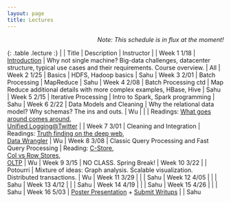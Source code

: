 ```yaml
---
layout: page
title: Lectures
---
```


<p class="message" align="right">
  <i>Note: This schedule is in flux at the moment! </i>
</p>


<style>
.lecture tr td:first-child {
  width: 15%;
  font-weight: bold;
}
.lecture tr:first-child {
  font-weight: bold;
}
.lecture tr td:nth-child(2) {
  width: 20%;
}
</style>

{: .table  .lecture :}
|        |  Title   |  Description | Instructor |
| Week 1 1/18 |  [Introduction](./lectures/lec1.pdf)   |  Why not single machine? Big-data challenges, datacenter structure, typical use cases and their requirements. Course overview. | All
| Week 2 1/25 |  Basics |  HDFS, Hadoop basics  | Sahu
| Week 3 2/01 |  Batch Processing | MapReduce | Sahu
| Week 4 2/08 |  Batch Processing ctd |  Map Reduce additional details with more complex examples, HBase, Hive | Sahu
| Week 5 2/15 |  Iterative Processing | Intro to Spark, Spark programming |   Sahu
| Week 6 2/22 |  Data Models and Cleaning |  Why the relational data model? Why schemas? The ins and outs. | Wu
|        |                           |  Readings: [What goes around comes around](https://github.com/w4111/syllabus/blob/master/reading/goesaroundcomesaround.pdf), <br/> [Unified Logging@Twitter](https://cs.uwaterloo.ca/~jimmylin/publications/Lee_etal_VLDB2012.pdf) |
| Week 7 3/01 |  Cleaning and Integration  | Readings: [Truth finding on the deep web](http://www.vldb.org/pvldb/vol6/p97-li.pdf), <br/> [Data Wrangler](http://vis.stanford.edu/papers/wrangler) | Wu
| Week 8 3/08 |  Classic Query Processing and Fast Query Processing  | Reading: [C-Store](http://db.csail.mit.edu/projects/cstore/vldb.pdf), <br/> [Col vs Row Stores](http://db.csail.mit.edu/projects/cstore/abadi-sigmod08.pdf), <br/> [OLTP](http://nms.csail.mit.edu/~stavros/pubs/OLTP_sigmod08.pdf) | Wu
| Week 9 3/15 | NO CLASS.  Spring Break!
| Week 10 3/22 |   | Potourri  | Mixture of ideas: Graph analysis. Scalable visualization. Distributed transactions. | Wu
| Week 11 3/29 |   | | Sahu
| Week 12 4/05 |   | | Sahu 
| Week 13 4/12 |   | | Sahu
| Week 14 4/19 |   | | Sahu
| Week 15 4/26 |   | | Sahu
| Week 16 5/03 | [Poster Presentation](./proposals#poster) + [Submit Writups](./proposals#report)  | | Sahu

<!--
| Week 11 |  Google's Storage Stack  | How core problems in distributed systems are solved in the real world. Design of Chubby, Bigtable, two fundamental components of a google cluster. High-level architecture of a Google cluster. | Sahu
| Week 12 |  Distributed Systems Primer ([notes](http://columbia.github.io/systems-bigdata-class/lectures/ds-primer.txt))  | Challenges and principles, failure modes, inherent tradeoffs. | Sahu 
| Week 13 |  Communication and Synchronization Building Blocks | [Remote procedure calls, clock synchronization, logical clocks -- all building blocks for distributed algorithms.](http://columbia.github.io/systems-bigdata-class/2-lectures/)  | Sahu
|        |  (Notes: [RPC](http://columbia.github.io/systems-bigdata-class/lectures/rpc.txt), [clocks](http://columbia.github.io/systems-bigdata-class/lectures/clocks.txt), [mutual exclusion example](http://columbia.github.io/systems-bigdata-class/lectures/mutual-exclusion-example.pdf) (slides by Dave Andersen))  | |
| Week 14 |  Hard problems in Distributed Systems  |  Consistency, consensus, known impossibility results, approaches to navigate the challenges. | Sahu
-->
